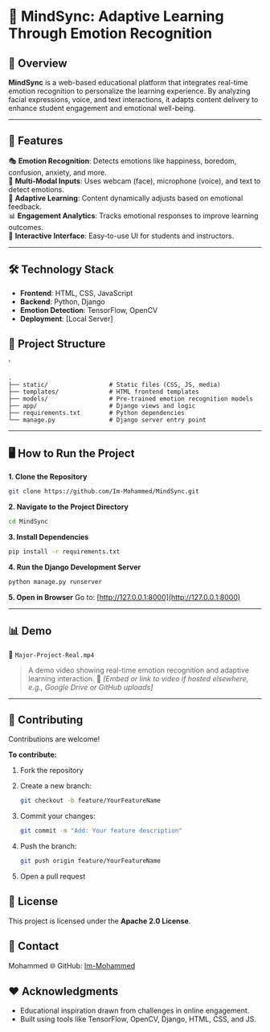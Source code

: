 
# 🌟 MindSync: Adaptive Learning Through Emotion Recognition

## 🚀 Overview  
**MindSync** is a web-based educational platform that integrates real-time emotion recognition to personalize the learning experience. By analyzing facial expressions, voice, and text interactions, it adapts content delivery to enhance student engagement and emotional well-being.

---

## 🌟 Features  
🎭 **Emotion Recognition**: Detects emotions like happiness, boredom, confusion, anxiety, and more.  
📸 **Multi-Modal Inputs**: Uses webcam (face), microphone (voice), and text to detect emotions.  
🧠 **Adaptive Learning**: Content dynamically adjusts based on emotional feedback.  
📊 **Engagement Analytics**: Tracks emotional responses to improve learning outcomes.  
💬 **Interactive Interface**: Easy-to-use UI for students and instructors.  

---

## 🛠️ Technology Stack  
- **Frontend**: HTML, CSS, JavaScript  
- **Backend**: Python, Django  
- **Emotion Detection**: TensorFlow, OpenCV  
- **Deployment**: [Local Server]  


## 📂 Project Structure
'
```
.
├── static/                 # Static files (CSS, JS, media)
├── templates/              # HTML frontend templates
├── models/                 # Pre-trained emotion recognition models
├── app/                    # Django views and logic
├── requirements.txt        # Python dependencies
└── manage.py               # Django server entry point

```

---

## 🖥️ How to Run the Project  

**1. Clone the Repository**  
```bash
git clone https://github.com/Im-Mohammed/MindSync.git
````

**2. Navigate to the Project Directory**

```bash
cd MindSync
```

**3. Install Dependencies**

```bash
pip install -r requirements.txt
```

**4. Run the Django Development Server**

```bash
python manage.py runserver
```

**5. Open in Browser**
Go to: [http://127.0.0.1:8000](http://127.0.0.1:8000)

---

## 📊 Demo

🎥 `Major-Project-Real.mp4`

> A demo video showing real-time emotion recognition and adaptive learning interaction.
> 📎 *\[Embed or link to video if hosted elsewhere, e.g., Google Drive or GitHub uploads]*
---

## 🤝 Contributing

Contributions are welcome!

**To contribute:**

1. Fork the repository
2. Create a new branch:

   ```bash
   git checkout -b feature/YourFeatureName
   ```
3. Commit your changes:

   ```bash
   git commit -m "Add: Your feature description"
   ```
4. Push the branch:

   ```bash
   git push origin feature/YourFeatureName
   ```
5. Open a pull request

## 📜 License
This project is licensed under the **Apache 2.0 License**.

## 📧 Contact

Mohammed
🌐 GitHub: [Im-Mohammed](https://github.com/Im-Mohammed)

## ❤️ Acknowledgments

* Educational inspiration drawn from challenges in online engagement.
* Built using tools like TensorFlow, OpenCV, Django, HTML, CSS, and JS.

